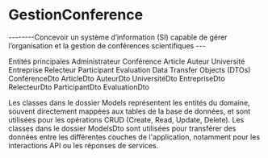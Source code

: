 # GestionConference
--------Concevoir un système  d’information (SI) capable de gérer l’organisation et la gestion de conférences  scientifiques ---

Entités principales
Administrateur
Conférence
Article
Auteur
Université
Entreprise
Relecteur
Participant
Evaluation
Data Transfer Objects (DTOs)
ConférenceDto
ArticleDto
AuteurDto
UniversitéDto
EntrepriseDto
RelecteurDto
ParticipantDto
EvaluationDto

Les classes dans le dossier Models représentent les entités du domaine, souvent directement mappées aux tables de la base de données, et sont utilisées pour les opérations CRUD (Create, Read, Update, Delete). Les classes dans le dossier ModelsDto sont utilisées pour transférer des données entre les différentes couches de l'application, notamment pour les interactions API ou les réponses de services.
